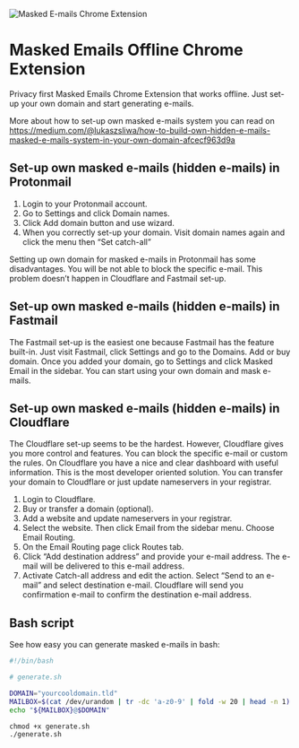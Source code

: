 ![](/home/lukasz/Sources/masked_emails/image.png "Masked E-mails Chrome Extension")

# Masked Emails Offline Chrome Extension

Privacy first Masked Emails Chrome Extension that works offline. Just set-up your own domain and start generating e-mails.

More about how to set-up own masked e-mails system you can read on
https://medium.com/@lukaszsliwa/how-to-build-own-hidden-e-mails-masked-e-mails-system-in-your-own-domain-afcecf963d9a

## Set-up own masked e-mails (hidden e-mails) in Protonmail

1. Login to your Protonmail account.
2. Go to Settings and click Domain names.
3. Click Add domain button and use wizard.
4. When you correctly set-up your domain. Visit domain names again and click the menu then “Set catch-all”

Setting up own domain for masked e-mails in Protonmail has some disadvantages. You will be not able to block the specific e-mail. This problem doesn’t happen in Cloudflare and Fastmail set-up.

## Set-up own masked e-mails (hidden e-mails) in Fastmail
The Fastmail set-up is the easiest one because Fastmail has the feature built-in. Just visit Fastmail, click Settings and go to the Domains. Add or buy domain. Once you added your domain, go to Settings and click Masked Email in the sidebar. You can start using your own domain and mask e-mails.

## Set-up own masked e-mails (hidden e-mails) in Cloudflare

The Cloudflare set-up seems to be the hardest. However, Cloudflare gives you more control and features. You can block the specific e-mail or custom the rules. On Cloudflare you have a nice and clear dashboard with useful information. This is the most developer oriented solution. You can transfer your domain to Cloudflare or just update nameservers in your registrar.

1. Login to Cloudflare.
2. Buy or transfer a domain (optional).
3. Add a website and update nameservers in your registrar.
4. Select the website. Then click Email from the sidebar menu. Choose Email Routing.
5. On the Email Routing page click Routes tab.
6. Click “Add destination address” and provide your e-mail address. The e-mail will be delivered to this e-mail address.
7. Activate Catch-all address and edit the action. Select “Send to an e-mail” and select destination e-mail. Cloudflare will send you confirmation e-mail to confirm the destination e-mail address.

## Bash script

See how easy you can generate masked e-mails in bash:

```bash
#!/bin/bash

# generate.sh

DOMAIN="yourcooldomain.tld"
MAILBOX=$(cat /dev/urandom | tr -dc 'a-z0-9' | fold -w 20 | head -n 1)
echo "${MAILBOX}@$DOMAIN"
```

```shell
chmod +x generate.sh
./generate.sh
```
